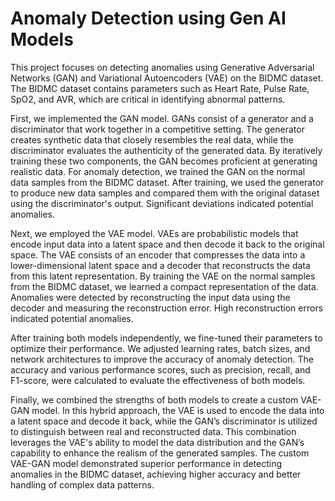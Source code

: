 # Anomaly Detection using Gen AI Models

This project focuses on detecting anomalies using Generative Adversarial Networks (GAN) and Variational Autoencoders (VAE) on the BIDMC dataset. The BIDMC dataset contains parameters such as Heart Rate, Pulse Rate, SpO2, and AVR, which are critical in identifying abnormal patterns.

First, we implemented the GAN model. GANs consist of a generator and a discriminator that work together in a competitive setting. The generator creates synthetic data that closely resembles the real data, while the discriminator evaluates the authenticity of the generated data. By iteratively training these two components, the GAN becomes proficient at generating realistic data. For anomaly detection, we trained the GAN on the normal data samples from the BIDMC dataset. After training, we used the generator to produce new data samples and compared them with the original dataset using the discriminator's output. Significant deviations indicated potential anomalies.

Next, we employed the VAE model. VAEs are probabilistic models that encode input data into a latent space and then decode it back to the original space. The VAE consists of an encoder that compresses the data into a lower-dimensional latent space and a decoder that reconstructs the data from this latent representation. By training the VAE on the normal samples from the BIDMC dataset, we learned a compact representation of the data. Anomalies were detected by reconstructing the input data using the decoder and measuring the reconstruction error. High reconstruction errors indicated potential anomalies.

After training both models independently, we fine-tuned their parameters to optimize their performance. We adjusted learning rates, batch sizes, and network architectures to improve the accuracy of anomaly detection. The accuracy and various performance scores, such as precision, recall, and F1-score, were calculated to evaluate the effectiveness of both models.

Finally, we combined the strengths of both models to create a custom VAE-GAN model. In this hybrid approach, the VAE is used to encode the data into a latent space and decode it back, while the GAN’s discriminator is utilized to distinguish between real and reconstructed data. This combination leverages the VAE's ability to model the data distribution and the GAN’s capability to enhance the realism of the generated samples. The custom VAE-GAN model demonstrated superior performance in detecting anomalies in the BIDMC dataset, achieving higher accuracy and better handling of complex data patterns.

